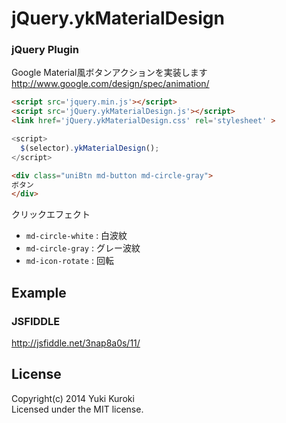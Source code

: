 # jQuery.ykMaterialDesign

### jQuery Plugin ###
Google Material風ボタンアクションを実装します
http://www.google.com/design/spec/animation/

``` html
<script src='jquery.min.js'></script>
<script src='jQuery.ykMaterialDesign.js'></script>
<link href='jQuery.ykMaterialDesign.css' rel='stylesheet' >
```
``` javascript
<script>
  $(selector).ykMaterialDesign();
</script>
```
``` html
<div class="uniBtn md-button md-circle-gray">
ボタン
</div>  
```
クリックエフェクト

+ `md-circle-white` : 白波紋
+ `md-circle-gray` : グレー波紋
+ `md-icon-rotate` : 回転

## Example
### JSFIDDLE
http://jsfiddle.net/3nap8a0s/11/


## License

Copyright(c) 2014 Yuki Kuroki  
Licensed under the MIT license.

